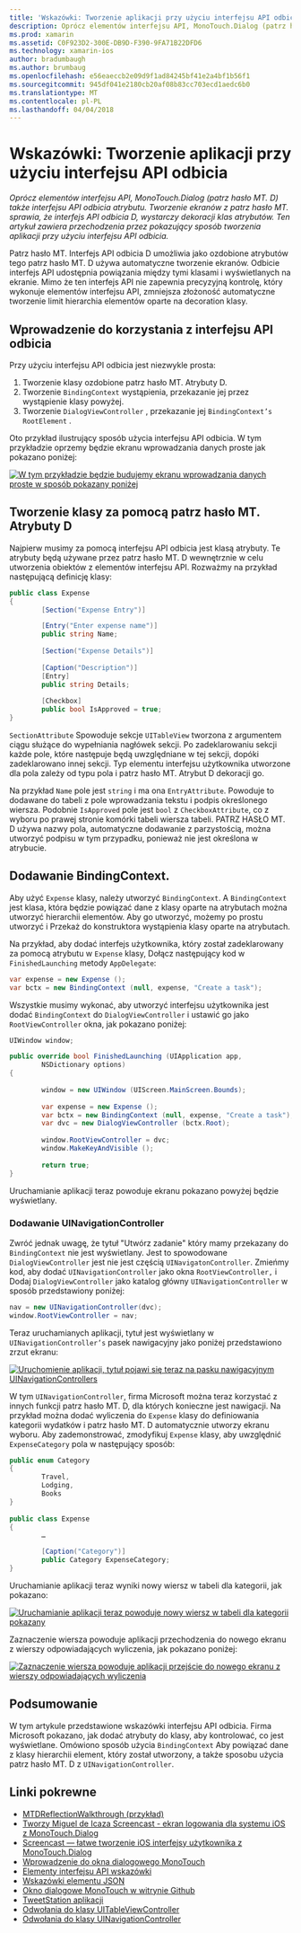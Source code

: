 ```yaml
---
title: 'Wskazówki: Tworzenie aplikacji przy użyciu interfejsu API odbicia'
description: Oprócz elementów interfejsu API, MonoTouch.Dialog (patrz hasło MT. D) także interfejsu API odbicia atrybutu. Tworzenie ekranów z patrz hasło MT. sprawia, że interfejs API odbicia D, wystarczy dekoracji klas atrybutów. Ten artykuł zawiera przechodzenia przez pokazujący sposób tworzenia aplikacji przy użyciu interfejsu API odbicia.
ms.prod: xamarin
ms.assetid: C0F923D2-300E-DB9D-F390-9FA71B22DFD6
ms.technology: xamarin-ios
author: bradumbaugh
ms.author: brumbaug
ms.openlocfilehash: e56eaeccb2e09d9f1ad84245bf41e2a4bf1b56f1
ms.sourcegitcommit: 945df041e2180cb20af08b83cc703ecd1aedc6b0
ms.translationtype: MT
ms.contentlocale: pl-PL
ms.lasthandoff: 04/04/2018
---
```

# <a name="walkthrough-creating-an-application-using-the-reflection-api"></a>Wskazówki: Tworzenie aplikacji przy użyciu interfejsu API odbicia

_Oprócz elementów interfejsu API, MonoTouch.Dialog (patrz hasło MT. D) także interfejsu API odbicia atrybutu. Tworzenie ekranów z patrz hasło MT. sprawia, że interfejs API odbicia D, wystarczy dekoracji klas atrybutów. Ten artykuł zawiera przechodzenia przez pokazujący sposób tworzenia aplikacji przy użyciu interfejsu API odbicia._


Patrz hasło MT. Interfejs API odbicia D umożliwia jako ozdobione atrybutów tego patrz hasło MT. D używa automatyczne tworzenie ekranów. Odbicie interfejs API udostępnia powiązania między tymi klasami i wyświetlanych na ekranie. Mimo że ten interfejs API nie zapewnia precyzyjną kontrolę, który wykonuje elementów interfejsu API, zmniejsza złożoność automatyczne tworzenie limit hierarchia elementów oparte na decoration klasy.

 <a name="Getting_Started_with_the_Reflection_API" />


## <a name="getting-started-with-the-reflection-api"></a>Wprowadzenie do korzystania z interfejsu API odbicia

Przy użyciu interfejsu API odbicia jest niezwykle prosta:

1.  Tworzenie klasy ozdobione patrz hasło MT. Atrybuty D.
1.  Tworzenie `BindingContext` wystąpienia, przekazanie jej przez wystąpienie klasy powyżej. 
1.  Tworzenie `DialogViewController` , przekazanie jej `BindingContext’s` `RootElement` . 


Oto przykład ilustrujący sposób użycia interfejsu API odbicia. W tym przykładzie oprzemy będzie ekranu wprowadzania danych proste jak pokazano poniżej:

 [![](reflection-api-walkthrough-images/01-expense-entry.png "W tym przykładzie będzie budujemy ekranu wprowadzania danych proste w sposób pokazany poniżej")](reflection-api-walkthrough-images/01-expense-entry.png#lightbox)

 <a name="Creating_a_Class_with_MT.D_Attributes" />


## <a name="creating-a-class-with-mtd-attributes"></a>Tworzenie klasy za pomocą patrz hasło MT. Atrybuty D

Najpierw musimy za pomocą interfejsu API odbicia jest klasą atrybuty. Te atrybuty będą używane przez patrz hasło MT. D wewnętrznie w celu utworzenia obiektów z elementów interfejsu API. Rozważmy na przykład następującą definicję klasy:

```csharp
public class Expense
{
        [Section("Expense Entry")]

        [Entry("Enter expense name")]
        public string Name;
        
        [Section("Expense Details")]
  
        [Caption("Description")]
        [Entry]
        public string Details;
        
        [Checkbox]
        public bool IsApproved = true;
}
```

`SectionAttribute` Spowoduje sekcje `UITableView` tworzona z argumentem ciągu służące do wypełniania nagłówek sekcji. Po zadeklarowaniu sekcji każde pole, które następuje będą uwzględniane w tej sekcji, dopóki zadeklarowano innej sekcji.
Typ elementu interfejsu użytkownika utworzone dla pola zależy od typu pola i patrz hasło MT. Atrybut D dekoracji go.

Na przykład `Name` pole jest `string` i ma ona `EntryAttribute`. Powoduje to dodawane do tabeli z pole wprowadzania tekstu i podpis określonego wiersza. Podobnie `IsApproved` pole jest `bool` z `CheckboxAttribute`, co z wyboru po prawej stronie komórki tabeli wiersza tabeli. PATRZ HASŁO MT. D używa nazwy pola, automatyczne dodawanie z parzystością, można utworzyć podpisu w tym przypadku, ponieważ nie jest określona w atrybucie.

 <a name="Adding_the_BindingContext" />


## <a name="adding-the-bindingcontext"></a>Dodawanie BindingContext.

Aby użyć `Expense` klasy, należy utworzyć `BindingContext`. A `BindingContext` jest klasa, która będzie powiązać dane z klasy oparte na atrybutach można utworzyć hierarchii elementów. Aby go utworzyć, możemy po prostu utworzyć i Przekaż do konstruktora wystąpienia klasy oparte na atrybutach.

Na przykład, aby dodać interfejs użytkownika, który został zadeklarowany za pomocą atrybutu w `Expense` klasy, Dołącz następujący kod w `FinishedLaunching` metody `AppDelegate`:

```csharp
var expense = new Expense ();
var bctx = new BindingContext (null, expense, "Create a task");
```

Wszystkie musimy wykonać, aby utworzyć interfejsu użytkownika jest dodać `BindingContext` do `DialogViewController` i ustawić go jako `RootViewController` okna, jak pokazano poniżej:

```csharp
UIWindow window;

public override bool FinishedLaunching (UIApplication app, 
        NSDictionary options)
{
   
        window = new UIWindow (UIScreen.MainScreen.Bounds);
            
        var expense = new Expense ();
        var bctx = new BindingContext (null, expense, "Create a task");
        var dvc = new DialogViewController (bctx.Root);
            
        window.RootViewController = dvc;
        window.MakeKeyAndVisible ();
            
        return true;
}
```

Uruchamianie aplikacji teraz powoduje ekranu pokazano powyżej będzie wyświetlany.

 <a name="Adding_a_UINavigationController" />


### <a name="adding-a-uinavigationcontroller"></a>Dodawanie UINavigationController

Zwróć jednak uwagę, że tytuł "Utwórz zadanie" który mamy przekazany do `BindingContext` nie jest wyświetlany. Jest to spowodowane `DialogViewController` jest nie jest częścią `UINavigatonController`. Zmieńmy kod, aby dodać `UINavigationController` jako okna `RootViewController,` i Dodaj `DialogViewController` jako katalog główny `UINavigationController` w sposób przedstawiony poniżej:

```csharp
nav = new UINavigationController(dvc);
window.RootViewController = nav;
```

Teraz uruchamianych aplikacji, tytuł jest wyświetlany w `UINavigationController’s` pasek nawigacyjny jako poniżej przedstawiono zrzut ekranu:

 [![](reflection-api-walkthrough-images/02-create-task.png "Uruchomienie aplikacji, tytuł pojawi się teraz na pasku nawigacyjnym UINavigationControllers")](reflection-api-walkthrough-images/02-create-task.png#lightbox)

W tym `UINavigationController`, firma Microsoft można teraz korzystać z innych funkcji patrz hasło MT. D, dla których konieczne jest nawigacji. Na przykład można dodać wyliczenia do `Expense` klasy do definiowania kategorii wydatków i patrz hasło MT. D automatycznie utworzy ekranu wyboru. Aby zademonstrować, zmodyfikuj `Expense` klasy, aby uwzględnić `ExpenseCategory` pola w następujący sposób:

```csharp
public enum Category
{
        Travel,
        Lodging,
        Books
}
        
public class Expense
{
        …

        [Caption("Category")]
        public Category ExpenseCategory;
}
```

Uruchamianie aplikacji teraz wyniki nowy wiersz w tabeli dla kategorii, jak pokazano:

 [![](reflection-api-walkthrough-images/03-set-details.png "Uruchamianie aplikacji teraz powoduje nowy wiersz w tabeli dla kategorii pokazany")](reflection-api-walkthrough-images/03-set-details.png#lightbox)

Zaznaczenie wiersza powoduje aplikacji przechodzenia do nowego ekranu z wierszy odpowiadających wyliczenia, jak pokazano poniżej:

 [![](reflection-api-walkthrough-images/04-set-category.png "Zaznaczenie wiersza powoduje aplikacji przejście do nowego ekranu z wierszy odpowiadających wyliczenia")](reflection-api-walkthrough-images/04-set-category.png#lightbox)

 <a name="Summary" />


## <a name="summary"></a>Podsumowanie

W tym artykule przedstawione wskazówki interfejsu API odbicia. Firma Microsoft pokazano, jak dodać atrybuty do klasy, aby kontrolować, co jest wyświetlane. Omówiono sposób użycia `BindingContext` Aby powiązać dane z klasy hierarchii element, który został utworzony, a także sposobu użycia patrz hasło MT. D z `UINavigationController`.


## <a name="related-links"></a>Linki pokrewne

- [MTDReflectionWalkthrough (przykład)](https://developer.xamarin.com/samples/MTDReflectionWalkthrough/)
- [Tworzy Miguel de Icaza Screencast - ekran logowania dla systemu iOS z MonoTouch.Dialog](http://youtu.be/3butqB1EG0c)
- [Screencast — łatwe tworzenie iOS interfejsy użytkownika z MonoTouch.Dialog](http://youtu.be/j7OC5r8ZkYg)
- [Wprowadzenie do okna dialogowego MonoTouch](~/ios/user-interface/monotouch.dialog/index.md)
- [Elementy interfejsu API wskazówki](~/ios/user-interface/monotouch.dialog/elements-api-walkthrough.md)
- [Wskazówki elementu JSON](~/ios/user-interface/monotouch.dialog/monotouch.dialog-json-markup.md)
- [Okno dialogowe MonoTouch w witrynie Github](https://github.com/migueldeicaza/MonoTouch.Dialog)
- [TweetStation aplikacji](https://github.com/migueldeicaza/TweetStation)
- [Odwołania do klasy UITableViewController](http://developer.apple.com/library/ios/#DOCUMENTATION/UIKit/Reference/UITableViewController_Class/Reference/Reference.html)
- [Odwołania do klasy UINavigationController](http://developer.apple.com/library/ios/#documentation/UIKit/Reference/UINavigationController_Class/Reference/Reference.html)
